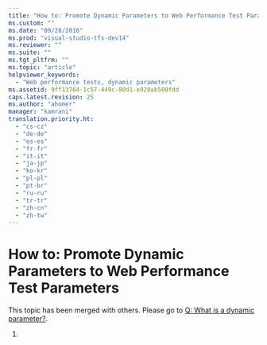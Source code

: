 ```yaml
---
title: "How to: Promote Dynamic Parameters to Web Performance Test Parameters | hehe"
ms.custom: ""
ms.date: "09/28/2016"
ms.prod: "visual-studio-tfs-dev14"
ms.reviewer: ""
ms.suite: ""
ms.tgt_pltfrm: ""
ms.topic: "article"
helpviewer_keywords: 
  - "Web performance tests, dynamic parameters"
ms.assetid: 9ff13764-1c57-449c-80d1-e920ab500fdd
caps.latest.revision: 25
ms.author: "ahomer"
manager: "kamrani"
translation.priority.ht: 
  - "cs-cz"
  - "de-de"
  - "es-es"
  - "fr-fr"
  - "it-it"
  - "ja-jp"
  - "ko-kr"
  - "pl-pl"
  - "pt-br"
  - "ru-ru"
  - "tr-tr"
  - "zh-cn"
  - "zh-tw"
---
```

# How to: Promote Dynamic Parameters to Web Performance Test Parameters
This topic has been merged with others. Please go to [Q: What is a dynamic parameter?](http://msdn.microsoft.com/en-us/bd0a82fd-cec0-4861-bc09-e1b0b2d258ef).  
  
1.